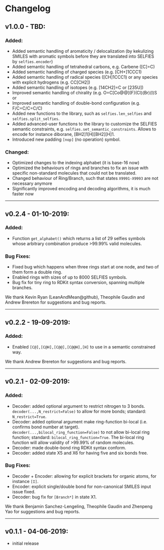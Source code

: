 # Changelog


## v1.0.0 - TBD:
### Added:
 *  Added semantic handling of aromaticity / delocalization (by kekulizing SMILES with aromatic symbols before
    they are translated into SELFIES by `selfies.encoder`)
 *  Added semantic handling of tetrahedral carbons, e.g. Carbene ([C]=C)
 *  Added semantic handling of charged species (e.g. [CH+]1CCC1)
 *  Added semantic handling of radical species ([CH]1CCC1) or any species with explicit hydrogens (e.g. CC[CH2])
 *  Added semantic handling of isotopes (e.g. [14CH2]=C or [235U])
 *  Improved semantic handling of chirality (e.g. O=C\[Co@@\](F)(Cl)(Br)(I)S or 
 *  Improved semantic handling of double-bond configuration (e.g. F/C=C/C=C/C) 
 *  Added new functions to the library, such as `selfies.len_selfies` and 
    `selfies.split_selfies`.
 *  Added advanced-user functions to the library to customize the SELFIES semantic constraints, e.g. 
    `selfies.set_semantic_constraints`. Allows to encode for instance diborane, [BH2]1[H][BH2][H]1.
 *  Introduced new padding `[nop]` (no operation) symbol.

### Changed: 
 *  Optimized changes to the indexing alphabet (it is base-16 now)
 *  Optimized the behaviours of rings and branches to fix an issue with specific non-standard molecules that could not be translated.
 *  Changed behaviour of Ring/Branch, such that states `X9991-X9993` are not necessary anymore
 *  Significantly improved encoding and decoding algorithms, it is much faster now

---

## v0.2.4 - 01-10-2019:
### Added:
 *  Function ``get_alphabet()`` which returns a list of 29 selfies symbols
    whose arbitrary combination produce >99.99% valid molecules.
 
### Bug Fixes:
 *  Fixed bug which happens when three rings start at one node, and two of
    them form a double ring.
 *  Enabled rings with sizes of up to 8000 SELFIES symbols.
 *  Bug fix for tiny ring to RDKit syntax conversion, spanning multiple
    branches.

We thank Kevin Ryan (LeanAndMean@github), Theophile Gaudin and Andrew Brereton
for suggestions and bug reports.

---

## v0.2.2 - 19-09-2019:

### Added:
 *  Enabled ``[C@],[C@H],[C@@],[C@@H],[H]`` to use in a semantic
    constrained way.

We thank Andrew Brereton for suggestions and bug reports.

---

## v0.2.1 - 02-09-2019:

### Added:
 *  Decoder: added optional argument to restrict nitrogen to 3 bonds. 
    ``decoder(...,N_restrict=False)`` to allow for more bonds;
    standard: ``N_restrict=True``.
 *  Decoder: added optional argument make ring-function bi-local 
    (i.e. confirms bond number at target). 
    ``decoder(...,bilocal_ring_function=False)`` to not allow bi-local ring 
    function; standard: ``bilocal_ring_function=True``. The bi-local ring 
    function will allow validity of >99.99% of random molecules.
 *  Decoder: made double-bond ring RDKit syntax conform.
 *  Decoder: added state X5 and X6 for having five and six bonds free.
 
### Bug Fixes:
 * Decoder + Encoder: allowing for explicit brackets for organic atoms, for 
   instance ``[I]``.
 * Encoder: explicit single/double bond for non-canonical SMILES input
   issue fixed.
 * Decoder: bug fix for ``[Branch*]`` in state X1.

We thank Benjamin Sanchez-Lengeling, Theophile Gaudin and Zhenpeng Yao 
for suggestions and bug reports.

---

## v0.1.1 - 04-06-2019: 
 * initial release 
